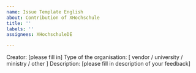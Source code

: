 ```yaml
---
name: Issue Template English
about: Contribution of XHochschule
title: ''
labels: ''
assignees: XHochschuleDE

---
```


Creator: [please fill in]
Type of the organisation: [ vendor / university / ministry / other ]
Description: [please fill in description of your feedback]
